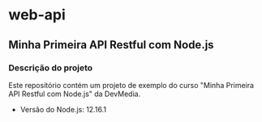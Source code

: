 # web-api
## Minha Primeira API Restful com Node.js

### Descrição do projeto
Este repositório contém um projeto de exemplo do curso "Minha Primeira API Restful com Node.js" da DevMedia.

* Versão do Node.js: 12.16.1
